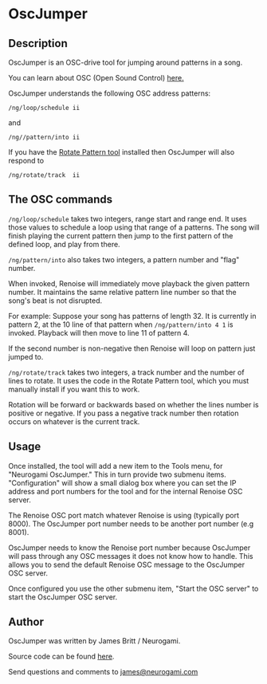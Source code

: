 # OscJumper 

## Description

OscJumper is an OSC-drive tool for jumping around patterns in a song.

You can learn about OSC (Open Sound Control) [here.](http://osc.justthebestparts.com)

OscJumper understands the following OSC address patterns:


    /ng/loop/schedule ii

and

    /ng//pattern/into ii


If you have the [Rotate Pattern tool](http://www.renoise.com/tools/rotate-pattern) installed then OscJumper will also respond to

    /ng/rotate/track  ii

## The OSC commands

`/ng/loop/schedule` takes two integers, range start and range end.  It uses those values to schedule a loop using that range of a patterns.  The song will finish playing the current pattern then jump to the first pattern of the defined loop, and play from there.

`/ng/pattern/into` also takes two integers, a pattern number and "flag" number. 

When invoked, Renoise will immediately move playback the given pattern number. It maintains the same relative pattern line number so that the song's beat is not disrupted.

For example: Suppose your song has patterns of length 32.  It is currently in pattern 2, at the 10 line of that pattern when  `/ng/pattern/into 4 1` is invoked.  Playback will then move to line 11 of pattern 4.

If the second number is non-negative then Renoise will loop on pattern just jumped to.


`/ng/rotate/track` takes two integers, a track number and the number of lines to rotate.  It uses the code in the Rotate Pattern tool, which you must manually install if you want this to work.  

Rotation will be forward or backwards based on whether the lines number is positive or negative.  If you pass a negative track number then rotation occurs on whatever is the current track.


## Usage

Once installed, the tool will add a new item to the Tools menu,  for "Neurogami OscJumper." This in turn provide two submenu items.  "Configuration" will show a small dialog box where you can set the IP address and port numbers for the tool and for the internal Renoise OSC server.

The Renoise OSC port match whatever Renoise is using (typically port 8000). The OscJumper port number needs to be another port number (e.g 8001).

OscJumper needs to know the Renoise port number because OscJumper will pass through any OSC messages it does not know how to handle.  This allows you to send the default Renoise OSC message to the OscJumper OSC server.

Once configured you use the other submenu item, "Start the OSC server" to start the OscJumper OSC server.  


## Author

OscJumper was written by James Britt / Neurogami.

Source code can be found [here](https://github.com/Neurogami/renoise-ng/tree/master/lua/com.neurogami.OscJumper.xrnx).

Send questions and comments to james@neurogami.com


